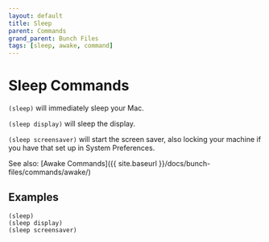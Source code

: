 ```yaml
---
layout: default
title: Sleep
parent: Commands
grand_parent: Bunch Files
tags: [sleep, awake, command]
---
```

# Sleep Commands

`(sleep)` will immediately sleep your Mac.

`(sleep display)` will sleep the display.

`(sleep screensaver)` will start the screen saver, also locking your machine if you have that set up in System Preferences.

See also: [Awake Commands]({{ site.baseurl }}/docs/bunch-files/commands/awake/)

## Examples

```bunch
(sleep)
(sleep display)
(sleep screensaver)
```
